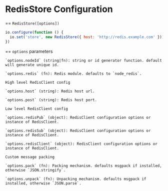 RedisStore Configuration
===

== `RedisStore([options])`

```javascript
io.configure(function () {
  io.set('store', new RedisStore({ host: 'http://redis.example.com' }))
})
```

== `options` parameters

    `options.nodeId` (string|fn): string or id generator function. default will generate unique id.

    `options.redis` (fn): Redis module. defaults to `node_redis`.

    High level RedisClient config

    `options.host` (string): Redis host url.

    `options.post` (string): Redis host port.

    Low level RedisClient config

    `options.redisPub` (object): RedisClient configuration options or instance of RedisClient.

    `options.redisSub` (object): RedisClient configuration options or instance of RedisClient.

    `options.redisClient` (object): RedisClient configuration options or instance of RedisClient.

    Custom message packing

    `options.pack` (fn): Packing mechanism. defaults msgpack if installed, otherwise `JSON.stringify`.

    `options.unpack` (fn): Unpacking mechanism. defaults msgpack if installed, otherwise `JSON.parse`.
